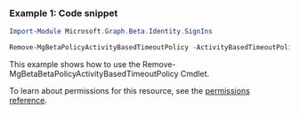 ### Example 1: Code snippet

```powershellImport-Module Microsoft.Graph.Beta.Identity.SignIns

Remove-MgBetaPolicyActivityBasedTimeoutPolicy -ActivityBasedTimeoutPolicyId $activityBasedTimeoutPolicyId
```
This example shows how to use the Remove-MgBetaBetaPolicyActivityBasedTimeoutPolicy Cmdlet.
To learn about permissions for this resource, see the [permissions reference](/graph/permissions-reference).

